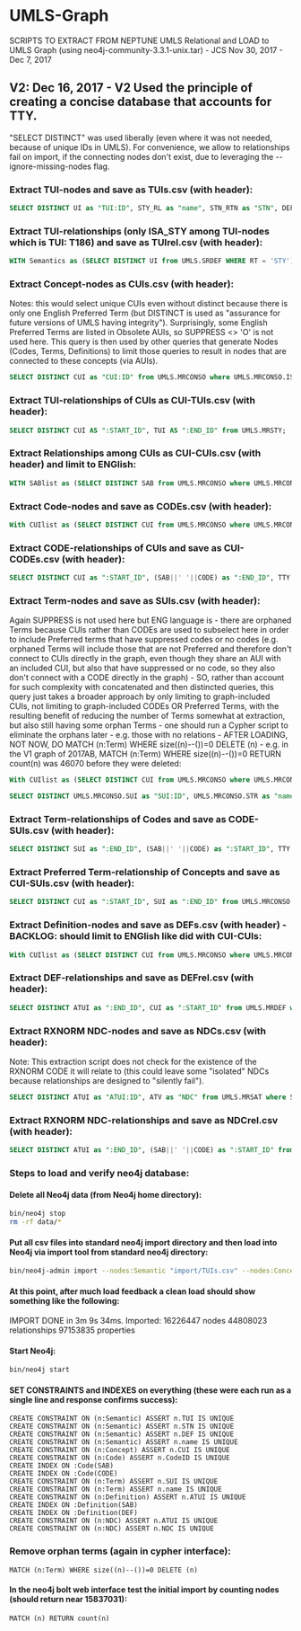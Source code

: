 # UMLS-Graph

SCRIPTS TO EXTRACT FROM NEPTUNE UMLS Relational and LOAD to UMLS Graph (using neo4j-community-3.3.1-unix.tar) - JCS Nov 30, 2017 - Dec 7, 2017

## V2: Dec 16, 2017 - V2 Used the principle of creating a concise database that accounts for TTY.
"SELECT DISTINCT" was used liberally (even where it was not needed, because of unique IDs in UMLS). For convenience, we allow to relationships fail on import, if the connecting nodes don't exist, due to leveraging the --ignore-missing-nodes flag.

### Extract TUI-nodes and save as TUIs.csv (with header):
```SQL
SELECT DISTINCT UI as "TUI:ID", STY_RL as "name", STN_RTN as "STN", DEF from UMLS.SRDEF where RT = 'STY';
```

### Extract TUI-relationships (only ISA_STY among TUI-nodes which is TUI: T186) and save as TUIrel.csv (with header):
```SQL
WITH Semantics as (SELECT DISTINCT UI from UMLS.SRDEF WHERE RT = 'STY') SELECT DISTINCT UI3 as ":END_ID", UI1 as ":START_ID" FROM UMLS.SRSTRE1 INNER JOIN Semantics ON UMLS.SRSTRE1.UI1 = Semantics.UI WHERE UI2 = 'T186';
```

### Extract Concept-nodes as CUIs.csv (with header):
Notes: this would select unique CUIs even without distinct because there is only one English Preferred Term (but DISTINCT is used as "assurance for future versions of UMLS having integrity"). Surprisingly, some English Preferred Terms are listed in Obsolete AUIs, so SUPPRESS <> 'O' is not used here. This query is then used by other queries that generate Nodes (Codes, Terms, Definitions) to limit those queries to result in nodes that are connected to these concepts (via AUIs).
```SQL
SELECT DISTINCT CUI as "CUI:ID" from UMLS.MRCONSO where UMLS.MRCONSO.ISPREF = 'Y' AND UMLS.MRCONSO.STT = 'PF' AND UMLS.MRCONSO.TS = 'P' and UMLS.MRCONSO.LAT = 'ENG';
```

### Extract TUI-relationships of CUIs as CUI-TUIs.csv (with header):
```SQL
SELECT DISTINCT CUI AS ":START_ID", TUI AS ":END_ID" from UMLS.MRSTY;
```

### Extract Relationships among CUIs as CUI-CUIs.csv (with header) and limit to ENGlish: 
```SQL
WITH SABlist as (SELECT DISTINCT SAB from UMLS.MRCONSO where UMLS.MRCONSO.LAT = 'ENG') SELECT DISTINCT CUI2 AS ":START_ID", CUI1 AS ":END_ID", (RELA||' '||REL) as ":TYPE", UMLS.MRREL.SAB, RELA, REL from UMLS.MRREL inner join SABlist on UMLS.MRREL.SAB = SABlist.SAB where UMLS.MRREL.SUPPRESS <> 'O' and CUI1 <> CUI2 and REL <> 'SIB';
```

### Extract Code-nodes and save as CODEs.csv (with header):
```SQL
With CUIlist as (SELECT DISTINCT CUI from UMLS.MRCONSO where UMLS.MRCONSO.ISPREF = 'Y' AND UMLS.MRCONSO.STT = 'PF' AND UMLS.MRCONSO.TS = 'P' and UMLS.MRCONSO.LAT = 'ENG') SELECT DISTINCT (UMLS.MRCONSO.SAB||' '||UMLS.MRCONSO.CODE) as "CodeID:ID", UMLS.MRCONSO.SAB, UMLS.MRCONSO.CODE from UMLS.MRCONSO inner join CUIlist on UMLS.MRCONSO.CUI = CUIlist.CUI where UMLS.MRCONSO.LAT = 'ENG' and SUPPRESS <> 'O' and UMLS.MRCONSO.CODE <> 'NOCODE';
```

### Extract CODE-relationships of CUIs and save as CUI-CODEs.csv (with header):
```SQL
SELECT DISTINCT CUI as ":START_ID", (SAB||' '||CODE) as ":END_ID", TTY as ":TYPE" from UMLS.MRCONSO where LAT = 'ENG' and SUPPRESS <> 'O' and CODE <> 'NOCODE';
```

### Extract Term-nodes and save as SUIs.csv (with header):
Again SUPPRESS is not used here but ENG language is - there are orphaned Terms because CUIs rather than CODEs are used to subselect here in order to include Preferred terms that have suppressed codes or no codes (e.g. orphaned Terms will include those that are not Preferred and therefore don't connect to CUIs directly in the graph, even though they share an AUI with an included CUI, but also that have suppressed or no code, so they also don't connect with a CODE directly in the graph) - SO, rather than account for such complexity with concatenated and then distincted queries, this query just takes a broader approach by only limiting to graph-included CUIs, not limiting to graph-included CODEs OR Preferred Terms, with the resulting benefit of reducing the number of Terms somewhat at extraction, but also still having some orphan Terms - one should run a Cypher script to eliminate the orphans later - e.g. those with no relations - AFTER LOADING, NOT NOW, DO MATCH (n:Term) WHERE size((n)--())=0 DELETE (n) - e.g. in the V1 graph of 2017AB, MATCH (n:Term) WHERE size((n)--())=0 RETURN count(n) was 46070 before they were deleted:
```SQL
With CUIlist as (SELECT DISTINCT CUI from UMLS.MRCONSO where UMLS.MRCONSO.ISPREF = 'Y' AND UMLS.MRCONSO.STT = 'PF' AND UMLS.MRCONSO.TS = 'P' and UMLS.MRCONSO.LAT = 'ENG') SELECT DISTINCT UMLS.MRCONSO.SUI as "SUI:ID", UMLS.MRCONSO.STR as "name" FROM UMLS.MRCONSO inner join CUIlist on UMLS.MRCONSO.CUI = CUIlist.CUI where UMLS.MRCONSO.LAT = 'ENG';

SELECT DISTINCT UMLS.MRCONSO.SUI as "SUI:ID", UMLS.MRCONSO.STR as "name", LOWER(UMLS.MRCONSO.STR) as "name_lc" FROM UMLS.MRCONSO WHERE UMLS.MRCONSO.LAT = 'ENG'
```

### Extract Term-relationships of Codes and save as CODE-SUIs.csv (with header):
```SQL
SELECT DISTINCT SUI as ":END_ID", (SAB||' '||CODE) as ":START_ID", TTY as ":TYPE" from UMLS.MRCONSO where LAT = 'ENG' and SUPPRESS <> 'O' and CODE <> 'NOCODE';
```

### Extract Preferred Term-relationship of Concepts and save as CUI-SUIs.csv (with header):
```SQL
SELECT DISTINCT CUI as ":START_ID", SUI as ":END_ID" from UMLS.MRCONSO where UMLS.MRCONSO.ISPREF = 'Y' AND UMLS.MRCONSO.STT = 'PF' AND UMLS.MRCONSO.TS = 'P' and UMLS.MRCONSO.LAT = 'ENG';
```

### Extract Definition-nodes and save as DEFs.csv (with header) - BACKLOG: should limit to ENGlish like did with CUI-CUIs:
```SQL
With CUIlist as (SELECT DISTINCT CUI from UMLS.MRCONSO where UMLS.MRCONSO.ISPREF = 'Y' AND UMLS.MRCONSO.STT = 'PF' AND UMLS.MRCONSO.TS = 'P' and UMLS.MRCONSO.LAT = 'ENG') SELECT DISTINCT UMLS.MRDEF.ATUI as "ATUI:ID", UMLS.MRDEF.SAB, UMLS.MRDEF.DEF FROM UMLS.MRDEF inner join CUIlist on UMLS.MRDEF.CUI = CUIlist.CUI where SUPPRESS <> 'O';
```
### Extract DEF-relationships and save as DEFrel.csv (with header):
```SQL
SELECT DISTINCT ATUI as ":END_ID", CUI as ":START_ID" from UMLS.MRDEF where SUPPRESS <> 'O';
```

### Extract RXNORM NDC-nodes and save as NDCs.csv (with header):
Note: This extraction script does not check for the existence of the RXNORM CODE it will relate to (this could leave some "isolated" NDCs because relationships are designed to "silently fail").
```SQL
SELECT DISTINCT ATUI as "ATUI:ID", ATV as "NDC" from UMLS.MRSAT where SAB = 'RXNORM' and ATN = 'NDC' and SUPPRESS <> 'O';
```

### Extract RXNORM NDC-relationships and save as NDCrel.csv (with header):
```SQL
SELECT DISTINCT ATUI as ":END_ID", (SAB||' '||CODE) as ":START_ID" from UMLS.MRSAT where SAB = 'RXNORM' and ATN = 'NDC' and SUPPRESS <> 'O';
```
### Steps to load and verify neo4j database:
#### Delete all Neo4j data (from Neo4j home directory):
```bash
bin/neo4j stop
rm -rf data/*
```

#### Put all csv files into standard neo4j import directory and then load into Neo4j via import tool from standard neo4j directory:
```bash
bin/neo4j-admin import --nodes:Semantic "import/TUIs.csv" --nodes:Concept "import/CUIs.csv" --nodes:Code "import/CODEs.csv" --nodes:Term "import/SUIs.csv" --nodes:Definition "import/DEFs.csv" --nodes:NDC "import/NDCs.csv" --relationships:ISA_STY "import/TUIrel.csv" --relationships:STY "import/CUI-TUIs.csv" --relationships "import/CUI-CUIs.csv" --relationships "import/CUI-CODEs.csv" --relationships "import/CODE-SUIs.csv" --relationships:PREF_TERM "import/CUI-SUIs.csv" --relationships:DEF "import/DEFrel.csv" --relationships:NDC "import/NDCrel.csv" --ignore-missing-nodes
```

#### At this point, after much load feedback a clean load should show something like the following:
IMPORT DONE in 3m 9s 34ms. 
Imported:
  16226447 nodes
  44808023 relationships
  97153835 properties
  
#### Start Neo4j:
```bash
bin/neo4j start
```

#### SET CONSTRAINTS and INDEXES on everything (these were each run as a single line and response confirms success):
```cypher
CREATE CONSTRAINT ON (n:Semantic) ASSERT n.TUI IS UNIQUE
CREATE CONSTRAINT ON (n:Semantic) ASSERT n.STN IS UNIQUE
CREATE CONSTRAINT ON (n:Semantic) ASSERT n.DEF IS UNIQUE
CREATE CONSTRAINT ON (n:Semantic) ASSERT n.name IS UNIQUE
CREATE CONSTRAINT ON (n:Concept) ASSERT n.CUI IS UNIQUE
CREATE CONSTRAINT ON (n:Code) ASSERT n.CodeID IS UNIQUE
CREATE INDEX ON :Code(SAB)
CREATE INDEX ON :Code(CODE)
CREATE CONSTRAINT ON (n:Term) ASSERT n.SUI IS UNIQUE
CREATE CONSTRAINT ON (n:Term) ASSERT n.name IS UNIQUE
CREATE CONSTRAINT ON (n:Definition) ASSERT n.ATUI IS UNIQUE
CREATE INDEX ON :Definition(SAB)
CREATE INDEX ON :Definition(DEF)
CREATE CONSTRAINT ON (n:NDC) ASSERT n.ATUI IS UNIQUE
CREATE CONSTRAINT ON (n:NDC) ASSERT n.NDC IS UNIQUE
```

### Remove orphan terms (again in cypher interface):
```cypher
MATCH (n:Term) WHERE size((n)--())=0 DELETE (n)
```

#### In the neo4j bolt web interface test the initial import by counting nodes (should return near 15837031):
```cypher
MATCH (n) RETURN count(n)
```
